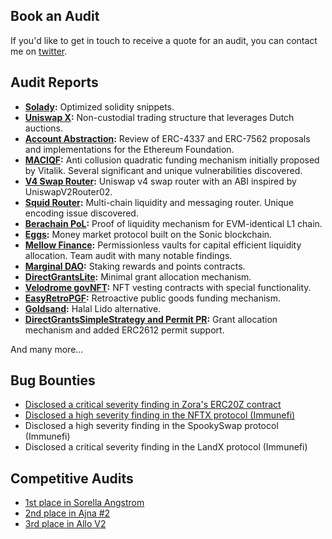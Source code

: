 ## Book an Audit

If you'd like to get in touch to receive a quote for an audit, you can contact me on [twitter](https://twitter.com/0xKaden).

## Audit Reports

- **[Solady](https://github.com/spearbit/portfolio/blob/master/pdfs/Solady-Coinbase-Spearbit-Security-Review-December-2024.pdf):** Optimized solidity snippets.
- **[Uniswap X](https://github.com/spearbit/portfolio/blob/master/pdfs/Uniswapx-Spearbit-Security-Review-July-2024.pdf):** Non-custodial trading structure that leverages Dutch auctions.
- **[Account Abstraction](https://github.com/eth-infinitism/account-abstraction/blob/develop/audits/SpearBit%20Account%20Abstraction%20Security%20Review%20-%20Mar%202025.pdf):** Review of ERC-4337 and ERC-7562 proposals and implementations for the Ethereum Foundation.
- **[MACIQF]( https://github.com/kadenzipfel/audit-portfolio/blob/main/reports/maciqf-audit-report-final.pdf ):** Anti collusion quadratic funding mechanism initially proposed by Vitalik. Several significant and unique vulnerabilities discovered.
- **[V4 Swap Router](https://github.com/kadenzipfel/audit-portfolio/blob/main/reports/v4-router-audit-final.pdf):** Uniswap v4 swap router with an ABI inspired by UniswapV2Router02.
- **[Squid Router]( https://github.com/kadenzipfel/audit-portfolio/blob/main/reports/squid-router-audit-report-final.pdf ):** Multi-chain liquidity and messaging router. Unique encoding issue discovered.
- **[Berachain PoL](https://github.com/spearbit/portfolio/blob/master/pdfs/Berachain-Pol-Spearbit-Security-Review-October-2024.pdf):** Proof of liquidity mechanism for EVM-identical  L1 chain.
- **[Eggs](https://cantina.xyz/portfolio/eeda9a4d-2065-4ea6-a3f1-b22e36beef3c):** Money market protocol built on the Sonic blockchain.
- **[Mellow Finance]( https://cdn.cantina.xyz/reports/cantina_mellow_apr2024.pdf ):** Permissionless vaults for capital efficient liquidity allocation. Team audit with many notable findings.
- **[Marginal DAO]( https://cdn.cantina.xyz/reports/cantina_solo_marginal_dao_apr2024.pdf ):** Staking rewards and points contracts.
- **[DirectGrantsLite]( https://github.com/kadenzipfel/audit-portfolio/blob/main/reports/direct-grants-lite-audit-report-final.pdf ):** Minimal grant allocation mechanism.
- **[Velodrome govNFT]( https://cdn.cantina.xyz/reports/cantina_velodrome_apr2024.pdf ):** NFT vesting contracts with special functionality.
- **[EasyRetroPGF]( https://github.com/kadenzipfel/audit-portfolio/blob/main/reports/easy-rpgf-audit-report-final.pdf ):** Retroactive public goods funding mechanism.
- **[Goldsand](https://cantina.xyz/portfolio/15341393-eb38-49b1-acb1-ed2cbec6f73e):** Halal Lido alternative.
- **[DirectGrantsSimpleStrategy and Permit PR]( https://github.com/kadenzipfel/audit-portfolio/blob/main/reports/direct-grants-simple-audit-report-final.pdf ):** Grant allocation mechanism and added ERC2612 permit support.

And many more...

## Bug Bounties

- [Disclosed a critical severity finding in Zora's ERC20Z contract](https://x.com/0xKaden/status/1856784539978444827)
- [Disclosed a high severity finding in the NFTX protocol (Immunefi)](https://x.com/0xKaden/status/1795834126584688747)
- Disclosed a high severity finding in the SpookySwap protocol (Immunefi)
- Disclosed a critical severity finding in the LandX protocol (Immunefi)

## Competitive Audits

- [1st place in Sorella Angstrom](https://cantina.xyz/competitions/84df57a3-0526-49b8-a7c5-334888f43940/leaderboard)
- [2nd place in Ajna #2](https://audits.sherlock.xyz/contests/114/leaderboard)
- [3rd place in Allo V2](https://audits.sherlock.xyz/contests/109/leaderboard)
